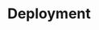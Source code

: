 ---
weight: 20000
title: "Deployment"
description: "Find out how to deploy Charles Explorer on your own infrastructure."
icon: dns
images: []
---